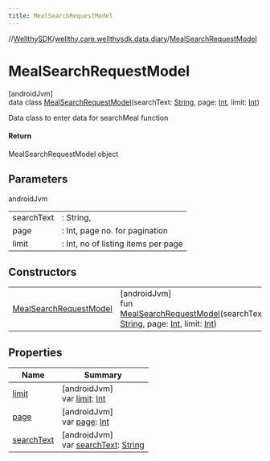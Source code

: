 ```yaml
---
title: MealSearchRequestModel
---
```

//[WellthySDK](../../../index.html)/[wellthy.care.wellthysdk.data.diary](../index.html)/[MealSearchRequestModel](index.html)



# MealSearchRequestModel



[androidJvm]\
data class [MealSearchRequestModel](index.html)(searchText: [String](https://kotlinlang.org/api/latest/jvm/stdlib/kotlin/-string/index.html), page: [Int](https://kotlinlang.org/api/latest/jvm/stdlib/kotlin/-int/index.html), limit: [Int](https://kotlinlang.org/api/latest/jvm/stdlib/kotlin/-int/index.html))

Data class to enter data for searchMeal function



#### Return



MealSearchRequestModel object



## Parameters


androidJvm

| | |
|---|---|
| searchText | : String, |
| page | : Int, page no. for pagination |
| limit | : Int, no of listing items per page |



## Constructors


| | |
|---|---|
| [MealSearchRequestModel](-meal-search-request-model.html) | [androidJvm]<br>fun [MealSearchRequestModel](-meal-search-request-model.html)(searchText: [String](https://kotlinlang.org/api/latest/jvm/stdlib/kotlin/-string/index.html), page: [Int](https://kotlinlang.org/api/latest/jvm/stdlib/kotlin/-int/index.html), limit: [Int](https://kotlinlang.org/api/latest/jvm/stdlib/kotlin/-int/index.html)) |


## Properties


| Name | Summary |
|---|---|
| [limit](limit.html) | [androidJvm]<br>var [limit](limit.html): [Int](https://kotlinlang.org/api/latest/jvm/stdlib/kotlin/-int/index.html) |
| [page](page.html) | [androidJvm]<br>var [page](page.html): [Int](https://kotlinlang.org/api/latest/jvm/stdlib/kotlin/-int/index.html) |
| [searchText](search-text.html) | [androidJvm]<br>var [searchText](search-text.html): [String](https://kotlinlang.org/api/latest/jvm/stdlib/kotlin/-string/index.html) |

